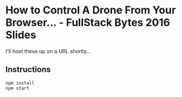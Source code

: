 # How to Control A Drone From Your Browser... - FullStack Bytes 2016 Slides

I'll host these up on a URL shortly...

## Instructions

```
npm install
npm start
```
